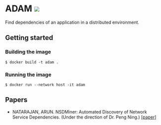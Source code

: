 # ADAM ![](https://github.com/shn-ust/adam/actions/workflows/go.yml/badge.svg)

Find dependencies of an application in a distributed environment.

## Getting started

### Building the image

```
$ docker build -t adam .
```

### Running the image
```
$ docker run --network host -it adam
```

## Papers

- NATARAJAN, ARUN. NSDMiner: Automated Discovery of Network Service Dependencies. (Under the direction of Dr. Peng Ning.) [[paper](https://repository.lib.ncsu.edu/server/api/core/bitstreams/77a238e6-01b9-4e56-8861-0e863393854c/content)]
